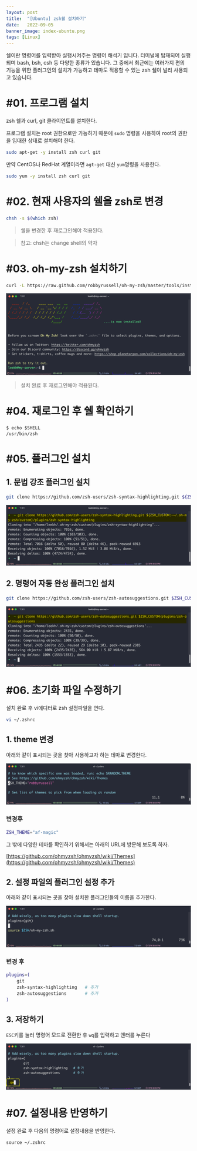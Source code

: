 ```yaml
---
layout: post
title:  "[Ubuntu] zsh쉘 설치하기"
date:   2022-09-05
banner_image: index-ubuntu.png
tags: [Linux]
---
```


쉘이란 명령어를 입력받아 실행시켜주는 명령어 해석기 입니다. 터미널에 탑재되어 실행되며 bash, bsh, csh 등 다양한 종류가 있습니다. 그 중에서 최근에는 여러가지 편의 기능을 위한 플러그인의 설치가 가능하고 테마도 적용할 수 있는 zsh 쉘이 널리 사용되고 있습니다.

<!--more-->

# #01. 프로그램 설치

zsh 쉘과 curl, git 클라이언트를 설치한다.

프로그램 설치는 root 권한으로만 가능하기 때문에 `sudo` 명령을 사용하여 root의 권한을 임대한 상태로 설치해야 한다.

```bash
sudo apt-get -y install zsh curl git
```

만약 CentOS나 RedHat 계열이라면 `agt-get` 대신 `yum`명령을 사용한다.

```bash
sudo yum -y install zsh curl git
```

# #02. 현재 사용자의 쉘을 zsh로 변경

```bash
chsh -s $(which zsh)
```

> 쉘을 변경한 후 재로그인해야 적용된다.

> 참고: chsh는 change shell의 약자

# #03. oh-my-zsh 설치하기

```bash
curl -L https://raw.github.com/robbyrussell/oh-my-zsh/master/tools/install.sh | sh
```

![oh-my-zsh 설치 완료시 화면](/images/posts/2022/0905/oh-my-zsh.png)

> 설치 완료 후 재로그인해야 적용된다.

# #04. 재로그인 후 쉘 확인하기

```
$ echo $SHELL
/usr/bin/zsh
```

# #05. 플러그인 설치

## 1. 문법 강조 플러그인 설치

```bash
git clone https://github.com/zsh-users/zsh-syntax-highlighting.git ${ZSH_CUSTOM:-~/.oh-my-zsh/custom}/plugins/zsh-syntax-highlighting
```

![plugin1](/images/posts/2022/0905/plugin1.png)

## 2. 명령어 자동 완성 플러그인 설치

```bash
git clone https://github.com/zsh-users/zsh-autosuggestions.git $ZSH_CUSTOM/plugins/zsh-autosuggestions
```

![plugin2](/images/posts/2022/0905/plugin2.png)


# #06. 초기화 파일 수정하기

설치 완료 후 vi에디터로 zsh 설정파일을 연다.

```bash
vi ~/.zshrc
```

## 1. theme 변경

아래와 같이 표시되는 곳을 찾아 사용하고자 하는 테마로 변경한다.

![theme](/images/posts/2022/0905/theme.png)

### 변경후

```bash
ZSH_THEME="af-magic"
```

그 밖에 다양한 테마를 확인하기 위해서는 아래의 URL에 방문해 보도록 하자.

[https://github.com/ohmyzsh/ohmyzsh/wiki/Themes](https://github.com/ohmyzsh/ohmyzsh/wiki/Themes)

## 2. 설정 파일의 플러그인 설정 추가

아래와 같이 표시되는 곳을 찾아 설치한 플러그인들의 이름을 추가한다.

![plugin](/images/posts/2022/0905/plugin.png)

### 변경 후

```bash
plugins=(  
	git  
	zsh-syntax-highlighting   # 추가  
	zsh-autosuggestions       # 추가
)
```

## 3. 저장하기

`ESC`키를 눌러 명령어 모드로 전환한 후 `wq`를 입력하고 엔터를 누른다

![save](/images/posts/2022/0905/save.png)

# #07. 설정내용 반영하기

설정 완료 후 다음의 명령어로 설정내용을 반영한다.

```
source ~/.zshrc
```